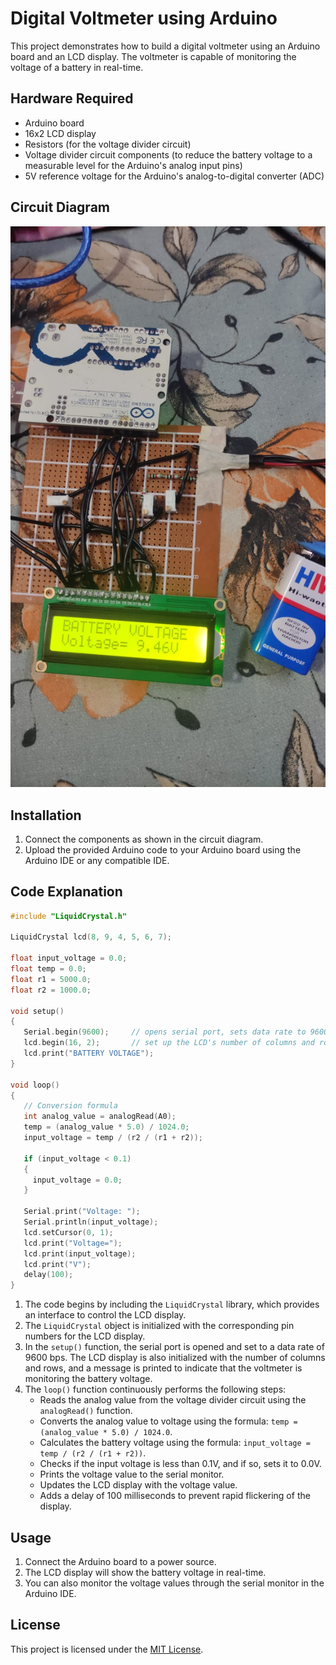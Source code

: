 
# Digital Voltmeter using Arduino

This project demonstrates how to build a digital voltmeter using an Arduino board and an LCD display. The voltmeter is capable of monitoring the voltage of a battery in real-time.

## Hardware Required

- Arduino board
- 16x2 LCD display
- Resistors (for the voltage divider circuit)
- Voltage divider circuit components (to reduce the battery voltage to a measurable level for the Arduino's analog input pins)
- 5V reference voltage for the Arduino's analog-to-digital converter (ADC)

## Circuit Diagram

![Circuit Diagram](output.jpeg)

## Installation

1. Connect the components as shown in the circuit diagram.
2. Upload the provided Arduino code to your Arduino board using the Arduino IDE or any compatible IDE.

## Code Explanation

```cpp
#include "LiquidCrystal.h"

LiquidCrystal lcd(8, 9, 4, 5, 6, 7);

float input_voltage = 0.0;
float temp = 0.0;
float r1 = 5000.0;
float r2 = 1000.0;

void setup()
{
   Serial.begin(9600);     // opens serial port, sets data rate to 9600 bps
   lcd.begin(16, 2);       // set up the LCD's number of columns and rows
   lcd.print("BATTERY VOLTAGE");
}

void loop()
{
   // Conversion formula
   int analog_value = analogRead(A0);
   temp = (analog_value * 5.0) / 1024.0;
   input_voltage = temp / (r2 / (r1 + r2));

   if (input_voltage < 0.1)
   {
     input_voltage = 0.0;
   }

   Serial.print("Voltage: ");
   Serial.println(input_voltage);
   lcd.setCursor(0, 1);
   lcd.print("Voltage=");
   lcd.print(input_voltage);
   lcd.print("V");
   delay(100);
}
```

1. The code begins by including the `LiquidCrystal` library, which provides an interface to control the LCD display.
2. The `LiquidCrystal` object is initialized with the corresponding pin numbers for the LCD display.
3. In the `setup()` function, the serial port is opened and set to a data rate of 9600 bps. The LCD display is also initialized with the number of columns and rows, and a message is printed to indicate that the voltmeter is monitoring the battery voltage.
4. The `loop()` function continuously performs the following steps:
    * Reads the analog value from the voltage divider circuit using the `analogRead()` function.
    * Converts the analog value to voltage using the formula: `temp = (analog_value * 5.0) / 1024.0`.
    * Calculates the battery voltage using the formula: `input_voltage = temp / (r2 / (r1 + r2))`.
    * Checks if the input voltage is less than 0.1V, and if so, sets it to 0.0V.
    * Prints the voltage value to the serial monitor.
    * Updates the LCD display with the voltage value.
    * Adds a delay of 100 milliseconds to prevent rapid flickering of the display.

Usage
-----

1. Connect the Arduino board to a power source.
2. The LCD display will show the battery voltage in real-time.
3. You can also monitor the voltage values through the serial monitor in the Arduino IDE.

License
-------

This project is licensed under the [MIT License](LICENSE).


